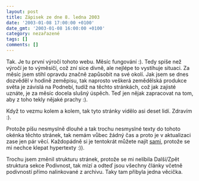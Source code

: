 ```yaml
---
layout: post
title: Zápisek ze dne 8. ledna 2003
date: '2003-01-08 17:00:00 +0100'
date_gmt: '2003-01-08 16:00:00 +0100'
category: nezařazené
tags: []
comments: []
---
```

<p>Tak. Je tu první výročí tohoto webu.
Měsíc fungování :). Tedy spíše než výročí je to výměsíčí, což zní sice
divně, ale nejlépe to vystihuje situaci. Za měsíc jsem stihl opravdu značně
zapůsobit na své okolí. Jak jsem se dnes dozvěděl v hodině zeměpisu, tak naprosto
veškerá zemědělská produkce světa je závislá na Podnebí, tudíž na těchto
stránkách, což jak zajisté uznáte, je za měsíc docela slušný úspěch. Teď jen
nějak zapracovat na tom, aby z toho tekly nějaké prachy :).</p>
<p>Když to vezmu kolem a kolem, tak tyto
stránky vidělo asi deset lidí. Zdravím :).</p>
<p>Protože píšu nesmyslně dlouhé a tak
trochu nesmyslné texty do tohoto okénka těchto stránek, tak nemám vůbec žádný
čas a proto je v aktualizaci zase jen pár věcí. Každopádně si je tentokrát
můžete najít <a href="/">sami</a>, protože se mi nechce klepat
hypertexty :)).</p>
<p>Trochu jsem změnil strukturu stránek,
protože se mi nelíbila Další/Zpět struktura sekce Podivnost, tak mizí a odteď jsou
všechny články včetně podivností přímo nalinkované z archivu. Taky tam přibyla
jedna věcička.</p>
